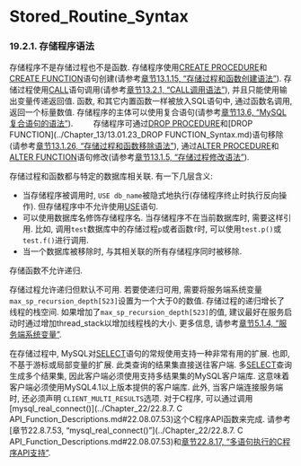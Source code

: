 # Stored_Routine_Syntax


### 19.2.1. 存储程序语法

存储程序不是存储过程也不是函数. 存储程序使用[CREATE PROCEDURE](../Chapter_13/13.01.15_CREATE_PROCEDURE_and_CREATE_FUNCTION_Syntax.md)和[CREATE FUNCTION](../Chapter_13/13.01.12_CREATE_FUNCTION_Syntax.md)语句创建(请参考[章节13.1.15, “存储过程和函数创建语法”](../Chapter_13/13.01.15_CREATE_PROCEDURE_and_CREATE_FUNCTION_Syntax.md)). 存储过程使用[CALL](../Chapter_13/13.02.01_CALL_Syntax.md)语句调用(请参考[章节13.2.1, “CALL调用语法”](../Chapter_13/13.02.01_CALL_Syntax.md)), 并且只能使用输出变量传递返回值. 函数, 和其它内置函数一样被放入SQL语句中, 通过函数名调用, 返回一个标量数值. 存储程序的主体可以使用复合语句(请参考[章节13.6, “MySQL复合语句的语法”](../Chapter_13/13.06.00_MySQL_Compound-Statement_Syntax.md)).
　　
存储程序可通过[DROP PROCEDURE](../Chapter_13/13.01.26_DROP_PROCEDURE_and_DROP_FUNCTION_Syntax.md)和[DROP FUNCTION](../Chapter_13/13.01.23_DROP FUNCTION_Syntax.md)语句移除(请参考[章节13.1.26, “存储过程和函数移除语法”](../Chapter_13/13.01.26_DROP_PROCEDURE_and_DROP_FUNCTION_Syntax.md)), 通过[ALTER PROCEDURE](../Chapter_13/13.01.05_ALTER_PROCEDURE_Syntax.md)和[ALTER FUNCTION](../Chapter_13/13.01.04_ALTER_FUNCTION_Syntax.md)语句修改(请参考[章节13.1.5, “存储过程修改语法”](../Chapter_13/13.01.05_ALTER_PROCEDURE_Syntax.md)).

存储过程和函数都与特定的数据库相关联. 有一下几层含义:

* 当存储程序被调用时, `USE db_name`被隐式地执行(存储程序终止时执行反向操作). 但存储程序中不允许使用[USE](../Chapter_13/13.08.04_USE_Syntax.md)语句.
* 可以使用数据库名修饰存储程序名. 当存储程序不在当前数据库时, 需要这样引用. 比如, 调用`test`数据库中的存储过程`p`或者函数`f`时, 可以使用`test.p()`或`test.f()`进行调用.
* 当一个数据库被移除时, 与其相关联的所有存储程序同时被移除.

存储函数不允许递归.

存储过程允许递归但默认不可用. 若要使递归可用, 需要将服务端系统变量 
`max_sp_recursion_depth[523]`设置为一个大于0的数值. 存储过程的递归增长了线程的栈空间. 如果增加了`max_sp_recursion_depth[523]`的值, 建议最好在服务启动时通过增加thread_stack以增加线程栈的大小. 更多信息, 请参考[章节5.1.4, “服务端系统变量”](../Chapter_05/05.01.04_Server_System_Variables.md).

在存储过程中, MySQL对[SELECT](../Chapter_13/13.02.09_SELECT_Syntax.md)语句的常规使用支持一种非常有用的扩展. 也即, 不基于游标或局部变量的扩展. 此类查询的结果集直接送往客户端. 多[SELECT](../Chapter_13/13.02.09_SELECT_Syntax.md)查询生成多个结果集, 因此客户端必须使用支持多结果集的MySQL客户端库. 这意味着客户端必须使用MySQL4.1以上版本提供的客户端库. 此外, 当客户端连接服务端时, 还必须声明 `CLIENT_MULTI_RESULTS`选项. 对于C程序, 可以通过调用[mysql_real_connect()](../Chapter_22/22.8.7. C API_Function_Descriptions.md#22.08.07.53)这个C程序API函数来完成. 请参考[章节22.8.7.53, “mysql_real_connect()”](../Chapter_22/22.8.7. C API_Function_Descriptions.md#22.08.07.53)和[章节22.8.17, “多语句执行的C程序API支持”](../Chapter_22/22.08.17_C_API_Support_for_Multiple_Statement_Execution.md). 